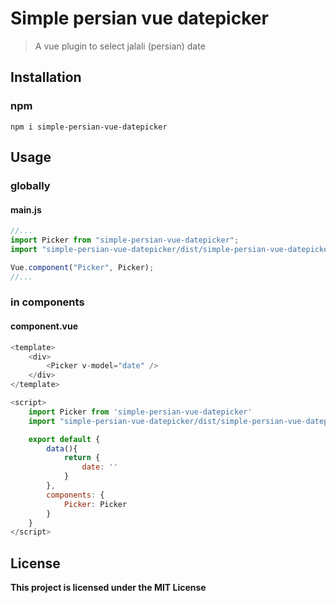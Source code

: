 # Simple persian vue datepicker

> A vue plugin to select jalali (persian) date

## Installation

### npm

```
npm i simple-persian-vue-datepicker
```

## Usage

### globally

#### main.js

```javascript
//...
import Picker from "simple-persian-vue-datepicker";
import "simple-persian-vue-datepicker/dist/simple-persian-vue-datepicker.css";

Vue.component("Picker", Picker);
//...
```

### in components

#### component.vue

```javascript
<template>
    <div>
        <Picker v-model="date" />
    </div>
</template>

<script>
    import Picker from 'simple-persian-vue-datepicker'
    import "simple-persian-vue-datepicker/dist/simple-persian-vue-datepicker.css";

    export default {
        data(){
            return {
                date: ''
            }
        },
        components: {
            Picker: Picker
        }
    }
</script>
```

## License

**This project is licensed under the MIT License**
